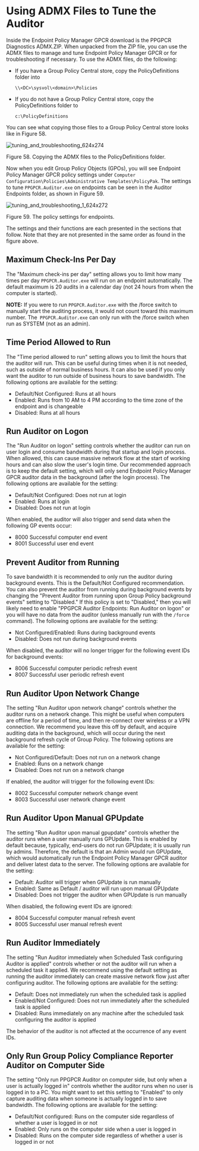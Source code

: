 # Using ADMX Files to Tune the Auditor

Inside the Endpoint Policy Manager GPCR download is the PPGPCR Diagnostics ADMX.ZIP. When unpacked
from the ZIP file, you can use the ADMX files to manage and tune Endpoint Policy Manager GPCR or for
troubleshooting if necessary. To use the ADMX files, do the following:

- If you have a Group Policy Central store, copy the PolicyDefinitions folder into

  ```
  \\<DC>\sysvol\<domain>\Policies
  ```

- If you do not have a Group Policy Central store, copy the PolicyDefinitions folder to

  ```
  c:\PolicyDefinitions
  ```

You can see what copying those files to a Group Policy Central store looks like in Figure 58.

![tuning_and_troubleshooting_624x274](/img/product_docs/endpointpolicymanager/endpointpolicymanager/troubleshooting/grouppolicycompliancereporter/tuning/tuning_and_troubleshooting_624x274.webp)

Figure 58. Copying the ADMX files to the PolicyDefinitions folder.

Now when you edit Group Policy Objects (GPOs), you will see Endpoint Policy Manager GPCR policy
settings under `Computer Configuration\Policies\Administrative Templates\PolicyPak`. The settings to
tune `PPGPCR.Auditor.exe` on endpoints can be seen in the Auditor Endpoints folder, as shown in
Figure 59.

![tuning_and_troubleshooting_1_624x272](/img/product_docs/endpointpolicymanager/endpointpolicymanager/troubleshooting/grouppolicycompliancereporter/tuning/tuning_and_troubleshooting_1_624x272.webp)

Figure 59. The policy settings for endpoints.

The settings and their functions are each presented in the sections that follow. Note that they are
not presented in the same order as found in the figure above.

## Maximum Check-Ins Per Day

The "Maximum check-ins per day" setting allows you to limit how many times per day
`PPGPCR.Auditor.exe` will run on an endpoint automatically. The default maximum is 20 audits in a
calendar day (not 24 hours from when the computer is started).

**NOTE:** If you were to run `PPGPCR.Auditor.exe` with the /force switch to manually start the
auditing process, it would not count toward this maximum number. The` PPGPCR.Auditor.exe` can only
run with the /force switch when run as SYSTEM (not as an admin).

## Time Period Allowed to Run

The "Time period allowed to run" setting allows you to limit the hours that the auditor will run.
This can be useful during times when it is not needed, such as outside of normal business hours. It
can also be used if you only want the auditor to run outside of business hours to save bandwidth.
The following options are available for the setting:

- Default/Not Configured: Runs at all hours
- Enabled: Runs from 10 AM to 4 PM according to the time zone of the endpoint and is changeable
- Disabled: Runs at all hours

## Run Auditor on Logon

The "Run Auditor on logon" setting controls whether the auditor can run on user login and consume
bandwidth during that startup and login process. When allowed, this can cause massive network flow
at the start of working hours and can also slow the user's login time. Our recommended approach is
to keep the default setting, which will only send Endpoint Policy Manager GPCR auditor data in the
background (after the login process). The following options are available for the setting:

- Default/Not Configured: Does not run at login
- Enabled: Runs at login
- Disabled: Does not run at login

When enabled, the auditor will also trigger and send data when the following GP events occur:

- 8000 Successful computer end event
- 8001 Successful user end event

## Prevent Auditor from Running

To save bandwidth it is recommended to only run the auditor during background events. This is the
Default/Not Configured recommendation. You can also prevent the auditor from running during
background events by changing the "Prevent Auditor from running upon Group Policy background events"
setting to "Disabled." If this policy is set to "Disabled," then you will likely need to enable
"PPGPCR Auditor Endpoints: Run Auditor on logon" or you will have no data from the auditor (unless
manually run with the `/force` command). The following options are available for the setting:

- Not Configured/Enabled: Runs during background events
- Disabled: Does not run during background events

When disabled, the auditor will no longer trigger for the following event IDs for background events:

- 8006 Successful computer periodic refresh event
- 8007 Successful user periodic refresh event

## Run Auditor Upon Network Change

The setting "Run Auditor upon network change" controls whether the auditor runs on a network change.
This might be useful when computers are offline for a period of time, and then re-connect over
wireless or a VPN connection. We recommend you leave this off by default, and acquire auditing data
in the background, which will occur during the next background refresh cycle of Group Policy. The
following options are available for the setting:

- Not Configured/Default: Does not run on a network change
- Enabled: Runs on a network change
- Disabled: Does not run on a network change

If enabled, the auditor will trigger for the following event IDs:

- 8002 Successful computer network change event
- 8003 Successful user network change event

## Run Auditor Upon Manual GPUpdate

The setting "Run Auditor upon manual gpupdate" controls whether the auditor runs when a user
manually runs GPUpdate. This is enabled by default because, typically, end-users do not run
GPUpdate; it is usually run by admins. Therefore, the default is that an Admin would run GPUpdate,
which would automatically run the Endpoint Policy Manager GPCR auditor and deliver latest data to
the server. The following options are available for the setting:

- Default: Auditor will trigger when GPUpdate is run manually
- Enabled: Same as Default / auditor will run upon manual GPUpdate
- Disabled: Does not trigger the auditor when GPUpdate is run manually

When disabled, the following event IDs are ignored:

- 8004 Successful computer manual refresh event
- 8005 Successful user manual refresh event

## Run Auditor Immediately

The setting "Run Auditor immediately when Scheduled Task configuring Auditor is applied" controls
whether or not the auditor will run when a scheduled task it applied. We recommend using the default
setting as running the auditor immediately can create massive network flow just after configuring
auditor. The following options are available for the setting:

- Default: Does not immediately run when the scheduled task is applied
- Enabled/Not Configured: Does not run immediately after the scheduled task is applied
- Disabled: Runs immediately on any machine after the scheduled task configuring the auditor is
  applied

The behavior of the auditor is not affected at the occurrence of any event IDs.

## Only Run Group Policy Compliance Reporter Auditor on Computer Side

The setting "Only run PPGPCR Auditor on computer side, but only when a user is actually logged in"
controls whether the auditor runs when no user is logged in to a PC. You might want to set this
setting to "Enabled" to only capture auditing data when someone is actually logged in to save
bandwidth. The following options are available for the setting:

- Default/Not configured: Runs on the computer side regardless of whether a user is logged in or not
- Enabled: Only runs on the computer side when a user is logged in
- Disabled: Runs on the computer side regardless of whether a user is logged in or not

